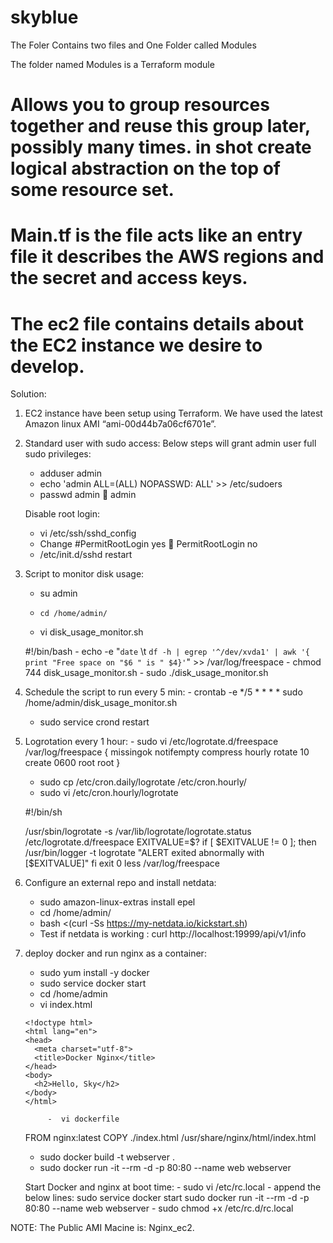 # skyblue

The Foler Contains two files and One Folder called Modules

The folder named Modules is a Terraform module 
# Allows you to group resources together and reuse this group later, possibly many times. in shot create logical abstraction on the top of some resource set.

# Main.tf is the file acts like an entry file it describes the AWS regions and the secret and access keys.

# The ec2 file contains details about the EC2 instance we desire to develop.  



Solution:

1.	EC2 instance have been setup using Terraform. We have used the latest Amazon linux AMI 
         “ami-00d44b7a06cf6701e”.       

2.	Standard user with sudo access: 
	Below steps will grant admin user full sudo privileges:
	 -   adduser admin
	 -   echo 'admin ALL=(ALL) NOPASSWD:  ALL' >> /etc/sudoers
	 -   passwd admin   admin

	 Disable root login:
	  -   vi /etc/ssh/sshd_config
	  -   Change #PermitRootLogin yes   PermitRootLogin no
	  -   /etc/init.d/sshd restart

3.	Script to monitor disk usage:
	 -    su admin
	 -     cd /home/admin/
	 -    vi disk_usage_monitor.sh

	#!/bin/bash
         -   echo -e "`date` \t  `df -h | egrep '^/dev/xvda1' | awk '{ print "Free space on "$6 " is " $4}'`" >> /var/log/freespace 
         -   chmod 744 disk_usage_monitor.sh
         -   sudo ./disk_usage_monitor.sh

4.	Schedule the script to run every 5 min:
        -    crontab -e
             */5 * * * * sudo  /home/admin/disk_usage_monitor.sh
	-    sudo service crond restart

5.	Logrotation every 1 hour:
         -   sudo vi /etc/logrotate.d/freespace
	/var/log/freespace {
	      missingok
	      notifempty
	      compress
	      hourly
	      rotate 10
	      create 0600 root root
	   }
	 -	sudo cp /etc/cron.daily/logrotate /etc/cron.hourly/
	 -	sudo vi /etc/cron.hourly/logrotate

	 #!/bin/sh

	 /usr/sbin/logrotate -s /var/lib/logrotate/logrotate.status /etc/logrotate.d/freespace
	  EXITVALUE=$?
		if [ $EXITVALUE != 0 ]; then
		    /usr/bin/logger -t logrotate "ALERT exited abnormally with [$EXITVALUE]"
		fi
		exit 0
	   less /var/log/freespace

6.	Configure an external repo and install netdata:
	   -	sudo amazon-linux-extras install epel
	   -	cd /home/admin/
	   -	bash <(curl -Ss https://my-netdata.io/kickstart.sh)
	   -	Test if netdata is working :
	   curl http://localhost:19999/api/v1/info

7.	deploy docker and run nginx as a container:
	   -	sudo yum install -y docker
	   -	sudo service docker start
	   -	cd /home/admin
	   -	vi index.html

	    <!doctype html>
	    <html lang="en">
	    <head>
	      <meta charset="utf-8">
	      <title>Docker Nginx</title>
	    </head>
	    <body>
	      <h2>Hello, Sky</h2>
	    </body>
	    </html>

             -	vi dockerfile

	FROM nginx:latest
	COPY ./index.html /usr/share/nginx/html/index.html
	   -	sudo docker build -t webserver .
	   -	sudo docker run -it --rm -d -p 80:80 --name web webserver

	Start Docker and nginx at boot time:
	    -	sudo vi /etc/rc.local
	    -	append the below lines:
	    sudo service docker start
	    sudo docker run -it --rm -d -p 80:80 --name web webserver
	    -	sudo chmod +x /etc/rc.d/rc.local

NOTE: The Public AMI Macine is: Nginx_ec2.
